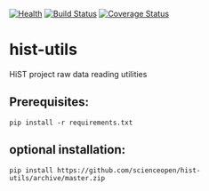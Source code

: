 [![Health](https://landscape.io/github/scienceopen/hist-utils/master/landscape.png)](https://landscape.io/github/scienceopen/hist-utils/master)
[![Build Status](https://travis-ci.org/scienceopen/hist-utils.svg)](https://travis-ci.org/scienceopen/hist-utils)
[![Coverage Status](https://coveralls.io/repos/scienceopen/hist-utils/badge.svg?branch=master)](https://coveralls.io/r/scienceopen/hist-utils?branch=master)

hist-utils
==========

HiST project raw data reading utilities

Prerequisites:
--------------
```
pip install -r requirements.txt
```

optional installation:
----------------------
```
pip install https://github.com/scienceopen/hist-utils/archive/master.zip
```
